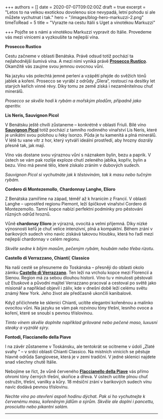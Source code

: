 +++
authors = []
date = 2020-07-07T09:02:00Z
draft = true
excerpt = "Letos to na velkou exotickou dovolenou sice nevypadá, letní pohodu si ale můžete vychutnat i tak."
hero = "/images/blog-hero-markuzzi-2.png"
timeToRead = 5
title = "Vyrazte na cestu Itálii s Uget a vinotékou Markuzzi"

+++
Pojďte se s námi a vinotékou Markuzzi vypravit do Itálie. Provedeme vás mezi vinicemi a vyzkoušíte ta nejlepší vína.

**Prosecco Rustico**

Cestu začneme v oblasti Benátska. Právě odsud totiž pochází ta nejlahodnější šumivá vína. A mezi nimi vyniká právě [**Prosecco Rustico**](https://shop.uget.cz/products/504-nino-franco-valdobbiadene-rustico-prosecco-di-valdobbiadene-docg-magnum201815). Okamžitě vás zaujme svou jemnou ovocnou vůní.

Na jazyku vás polechtá jemné perlení a vzápětí přejde do svěžích tónů jablek a koření. Prosecco se vyrábí z odrůdy „Glera“, rostoucí na desítky let starých keřích vinné révy. Díky tomu ze země získá i nezaměnitelnou chuť minerálů.

_Prosecco se skvěle hodí k rybám a mořským plodům, případně jako aperitiv._

**Lis Neris, Sauvignon Picol**

V Benátsku ještě chvíli zůstaneme – konkrétně v oblasti Friuli. Bílé víno [**Sauvignon Picol**](https://shop.uget.cz/products/540-lis-neris-friuli-isonzo-lis-igt-pinot-grigio--chardonnay--sauvignon2016075) totiž pochází z tamního rodinného vinařství Lis Neris, které je unikátní svou polohou u řeky Isonzo. Půda je tu kamenitá a plná minerálů. V létě tu vane vítr z hor, který vytváří ideální prostředí, aby hrozny dozrály přesně tak, jak mají.

Víno vás dostane svou výraznou vůní s náznakem bylin, bezu a paprik. V ústech se vám pak rozlije exploze chutí zeleného jablka, kopřiv, bylin a bezu. Víno má pevné tělo, které získalo zráním v dubových sudech.

_Sauvignon Picol si vychutnáte jak k těstovinám, tak k masu nebo tučným rybám._

**Cordero di Montezemollo**, **Chardonnay Langhe, Elioro**

Z Benátska zamíříme na západ, téměř až k hranicím z Francií. V oblasti Langhe – uprostřed regionu Piemont, leží špičkové vinařství Cordero di Montezemollo. Tamní kopce nabízí perfektní podmínky pro pěstování různých odrůd hroznů.

Vůně **chardonay Elioro** je výrazná, ovocitá a velmi příjemná. Díky nízké výnosnosti keřů je chuť velice intenzivní, plná a kompaktní. Během zrání v barikových sudech víno navíc získává takovou hloubku, která ho řadí mezi nejlepší chardonnay v celém regionu.

_Skvěle sedne k bílým masům, pečeným rybám, houbám nebo třeba rizotu_.

**Castello di Verrazzano, Chianti**[\[](#_msocom_1) **Classico**

Na naší cestě se přesuneme do Toskánska – přesněji do oblasti okolo zámku [**Castello di Verrazzano**](https://shop.uget.cz/products/425-castello-di-verrazzano---toscana---greve-chianti-classico-docg2016075). Ten leží na vrcholu kopce mezi Florencií a Sienou. Region má za sebou dlouhou historii. Víno tu v minulosti pěstovali už Etuskové a původní majitel Verrazzano pracoval a cestoval po světě jako misionář a například objevil i záliv, kde v dnešní době leží celému světu známý New York. Jeho život ale předčasně ukončili kanibalové.

Když přičichnete ke sklenici Chianti, ucítíte elegantní kořeněnou a malinko ovocitou vůni. Na jazyku se vám pak rozvinou tóny třešní, lesního ovoce a koření, které se snoubí s pevnou tříslovinou.

_Tímto vínem skvěle doplníte například grilované nebo pečené maso, luxusní steaky a vyzrálé sýry._

**Fontodi, Flaccianello della Piave**

I na závěr zůstaneme v Toskánsku, ale tentokrát se ocitneme v údolí „Zlaté svahy ” – v srdci oblasti Chianti Classico. Na místních vinicích se pěstuje hlavně odrůda Sangiovese, která je v zemi tradiční. V jedné sklenici najdete snad všechny chutě Itálie.

Nebojíme se říct, že vůně červeného [**Flaccianello della Piave**](https://shop.uget.cz/products/439-fontodi---toscana---panzano-flaccianello-della-pieve-igt20163) vás přímo ohromí tóny černých třešní, skořice a dřeva. V ústech ucítíte plnou chuť ostružin, třešní, vanilky a kůry. 18 měsíční zrání v barikových sudech vínu navíc dodává pevnou tříslovinu.

_Nechte víno po otevření aspoň hodinu dýchat. Pak si ho vychutnejte k červenému masu, kořeněným jídlům a sýrům. Skvěle ale doplní i pancettu, prosciutto nebo pikantní salám._

***